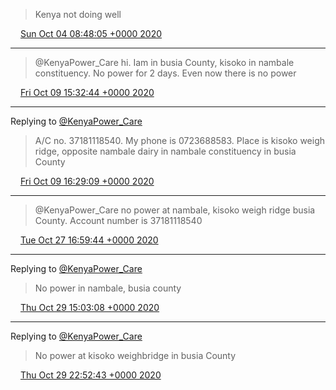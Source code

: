 > Kenya not doing well

<img src="media/tweet.ico" width="12" /> [Sun Oct 04 08:48:05 +0000 2020](https://twitter.com/EImamai/status/1312675850718982144)

----

> @KenyaPower_Care   hi. Iam in busia County, kisoko in nambale constituency. No power for 2 days. Even now there is no power

<img src="media/tweet.ico" width="12" /> [Fri Oct 09 15:32:44 +0000 2020](https://twitter.com/EImamai/status/1314589620919730177)

----

Replying to [@KenyaPower_Care](https://twitter.com/KenyaPower_Care/status/1314597050324049920)

> A/C no. 37181118540. My phone is 0723688583. Place is kisoko weigh ridge, opposite nambale dairy in nambale constituency in busia County

<img src="media/tweet.ico" width="12" /> [Fri Oct 09 16:29:09 +0000 2020](https://twitter.com/EImamai/status/1314603819003785217)

----

> @KenyaPower_Care no power at nambale, kisoko weigh ridge busia County. Account number is 37181118540

<img src="media/tweet.ico" width="12" /> [Tue Oct 27 16:59:44 +0000 2020](https://twitter.com/EImamai/status/1321134497316917251)

----

Replying to [@KenyaPower_Care](https://twitter.com/KenyaPower_Care/status/1321497553213575169)

> No power in nambale, busia county

<img src="media/tweet.ico" width="12" /> [Thu Oct 29 15:03:08 +0000 2020](https://twitter.com/EImamai/status/1321829930498510855)

----

Replying to [@KenyaPower_Care](https://twitter.com/KenyaPower_Care/status/1321787114049077254)

> No power at kisoko weighbridge in busia County

<img src="media/tweet.ico" width="12" /> [Thu Oct 29 22:52:43 +0000 2020](https://twitter.com/EImamai/status/1321948104237699076)